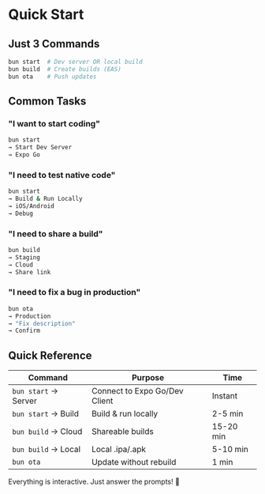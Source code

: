 # Quick Start

## Just 3 Commands

```bash
bun start  # Dev server OR local build
bun build  # Create builds (EAS)
bun ota    # Push updates
```

## Common Tasks

### "I want to start coding"

```bash
bun start
→ Start Dev Server
→ Expo Go
```

### "I need to test native code"

```bash
bun start
→ Build & Run Locally
→ iOS/Android
→ Debug
```

### "I need to share a build"

```bash
bun build
→ Staging
→ Cloud
→ Share link
```

### "I need to fix a bug in production"

```bash
bun ota
→ Production
→ "Fix description"
→ Confirm
```

## Quick Reference

| Command              | Purpose                       | Time      |
| -------------------- | ----------------------------- | --------- |
| `bun start` → Server | Connect to Expo Go/Dev Client | Instant   |
| `bun start` → Build  | Build & run locally           | 2-5 min   |
| `bun build` → Cloud  | Shareable builds              | 15-20 min |
| `bun build` → Local  | Local .ipa/.apk               | 5-10 min  |
| `bun ota`            | Update without rebuild        | 1 min     |

Everything is interactive. Just answer the prompts! 🚀
